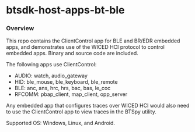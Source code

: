 # btsdk-host-apps-bt-ble

### Overview

This repo contains the ClientControl app for BLE and BR/EDR embedded apps, and demonstrates use of the WICED HCI protocol to control embedded apps. Binary and source code are included.

The following apps use ClientControl:

- AUDIO: watch, audio_gateway
- HID: ble\_mouse, ble\_keyboard, ble\_remote
- BLE: anc, ans, hrc, hrs, bac, bas, le\_coc
- RFCOMM: pbap\_client, map\_client, opp\_server

Any embedded app that configures traces over WICED HCI would also need to use the ClientControl app to view traces in the BTSpy utility.

Supported OS: Windows, Linux, and Android.
